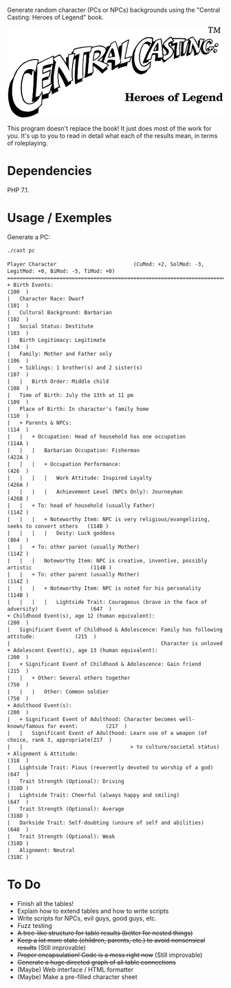 Generate random character (PCs or NPCs) backgrounds using the "Central
Casting: Heroes of Legend" book.

<p align='center'><img src='logo.png' alt='' /></p>

This program doesn't replace the book! It just does most of the work
for you. It's up to you to read in detail what each of the results
mean, in terms of roleplaying.

Dependencies
============

PHP 7.1.

Usage / Exemples
================

Generate a PC:

~~~
./cast pc

Player Character                         (CuMod: +2, SolMod: -3, LegitMod: +0, BiMod: -5, TiMod: +0)
====================================================================================================
+ Birth Events:                                                                              (100  )
|   Character Race: Dwarf                                                                    (101  )
|   Cultural Background: Barbarian                                                           (102  )
|   Social Status: Destitute                                                                 (103  )
|   Birth Legitimacy: Legitimate                                                             (104  )
|   Family: Mother and Father only                                                           (106  )
|   + Siblings: 1 brother(s) and 2 sister(s)                                                 (107  )
|   |   Birth Order: Middle child                                                            (108  )
|   Time of Birth: July the 13th at 11 pm                                                    (109  )
|   Place of Birth: In character's family home                                               (110  )
|   + Parents & NPCs:                                                                        (114  )
|   |   + Occupation: Head of household has one occupation                                   (114A )
|   |   |   Barbarian Occupation: Fisherman                                                  (422A )
|   |   |   + Occupation Performance:                                                        (426  )
|   |   |   |   Work Attitude: Inspired Loyalty                                              (426A )
|   |   |   |   Achievement Level (NPCs Only): Journeyman                                    (426B )
|   |   + To: head of household (usually Father)                                             (114Z )
|   |   |   + Noteworthy Item: NPC is very religious/evangelizing, seeks to convert others   (114B )
|   |   |   |   Deity: Luck goddess                                                          (864  )
|   |   + To: other parent (usually Mother)                                                  (114Z )
|   |   |   Noteworthy Item: NPC is creative, inventive, possibly artistic                   (114B )
|   |   + To: other parent (usually Mother)                                                  (114Z )
|   |   |   + Noteworthy Item: NPC is noted for his personality                              (114B )
|   |   |   |   Lightside Trait: Courageous (brave in the face of adversity)                 (647  )
+ Childhood Event(s), age 12 (human equivalent):                                             (200  )
|   Significant Event of Childhood & Adolescence: Family has following attitude:             (215  )
|                                                 Character is unloved                              
+ Adolescent Event(s), age 13 (human equivalent):                                            (200  )
|   + Significant Event of Childhood & Adolescence: Gain friend                              (215  )
|   |   + Other: Several others together                                                     (750  )
|   |   |   Other: Common soldier                                                            (750  )
+ Adulthood Event(s):                                                                        (200  )
|   + Significant Event of Adulthood: Character becomes well-known/famous for event:         (217  )
|   |   Significant Event of Adulthood: Learn use of a weapon (of choice, rank 3, appropriate(217  )
|   |                                   > to culture/societal status)                               
+ Alignment & Attitude:                                                                      (318  )
|   Lightside Trait: Pious (reverently devoted to worship of a god)                          (647  )
|   Trait Strength (Optional): Driving                                                       (318D )
|   Lightside Trait: Cheerful (always happy and smiling)                                     (647  )
|   Trait Strength (Optional): Average                                                       (318D )
|   Darkside Trait: Self-doubting (unsure of self and abilities)                             (648  )
|   Trait Strength (Optional): Weak                                                          (318D )
|   Alignment: Neutral                                                                       (318C )
~~~

To Do
=====

* Finish all the tables!
* Explain how to extend tables and how to write scripts
* Write scripts for NPCs, evil guys, good guys, etc.
* Fuzz testing
* ~~A tree-like structure for table results (better for nested things)~~
* ~~Keep a lot more state (children, parents, etc.) to avoid nonsensical results~~ (Still improvable)
* ~~Proper encapsulation! Code is a mess right now~~ (Still improvable)
* ~~Generate a huge directed graph of all table connections~~
* (Maybe) Web interface / HTML formatter
* (Maybe) Make a pre-filled character sheet

